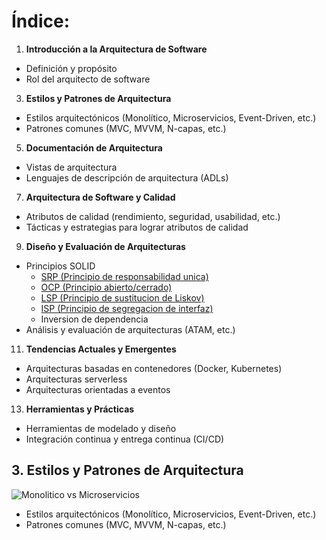 # Índice:

1.  **Introducción a la Arquitectura de Software**

-   Definición y propósito
-   Rol del arquitecto de software

3.  **Estilos y Patrones de Arquitectura**

-   Estilos arquitectónicos (Monolítico, Microservicios, Event-Driven, etc.)
-   Patrones comunes (MVC, MVVM, N-capas, etc.)

5.  **Documentación de Arquitectura**

-   Vistas de arquitectura
-   Lenguajes de descripción de arquitectura (ADLs)

7.  **Arquitectura de Software y Calidad**

-   Atributos de calidad (rendimiento, seguridad, usabilidad, etc.)
-   Tácticas y estrategias para lograr atributos de calidad

9.  **Diseño y Evaluación de Arquitecturas**

-   Principios SOLID
	- [SRP (Principio de responsabilidad unica)](https://youtu.be/73IBjmyjDX0?list=PLTd5ehIj0goO1JFIfukh3UtU9e0BeFM9K)
	- [OCP (Principio abierto/cerrado)](https://youtu.be/3QvSS4BEfPs?list=PLTd5ehIj0goO1JFIfukh3UtU9e0BeFM9K)
	- [LSP (Principio de sustitucion de Liskov)](https://youtu.be/JQX7wrCzxFA?list=PLTd5ehIj0goO1JFIfukh3UtU9e0BeFM9K)
	- [ISP (Principio de segregacion de interfaz)](https://youtu.be/FIiNB9rv1P0?list=PLTd5ehIj0goO1JFIfukh3UtU9e0BeFM9K)
	- Inversion de dependencia
-   Análisis y evaluación de arquitecturas (ATAM, etc.)

11.  **Tendencias Actuales y Emergentes**

-   Arquitecturas basadas en contenedores (Docker, Kubernetes)
-   Arquitecturas serverless
-   Arquitecturas orientadas a eventos

13.  **Herramientas y Prácticas**

-   Herramientas de modelado y diseño
-   Integración continua y entrega continua (CI/CD)



## 3. Estilos y Patrones de Arquitectura

![Monolitico vs Microservicios](https://www.ilimit.com/wp-content/uploads/2020/09/Monolith-vs-Microservices.png)

-   Estilos arquitectónicos (Monolítico, Microservicios, Event-Driven, etc.)
-   Patrones comunes (MVC, MVVM, N-capas, etc.)
<!--stackedit_data:
eyJoaXN0b3J5IjpbLTE1NjExMTE5NDVdfQ==
-->